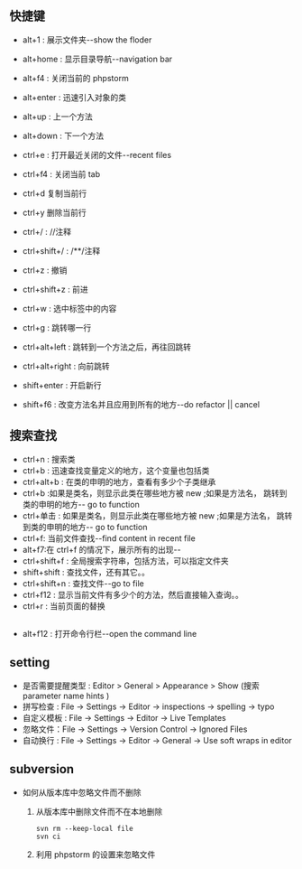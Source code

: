 ## 快捷键

* alt+1 :  展示文件夹--show the floder
* alt+home : 显示目录导航--navigation bar
* alt+f4 : 关闭当前的 phpstorm
* alt+enter : 迅速引入对象的类
* alt+up : 上一个方法
* alt+down : 下一个方法


* ctrl+e : 打开最近关闭的文件--recent files
* ctrl+f4 : 关闭当前 tab
* ctrl+d 复制当前行
* ctrl+y 删除当前行
* ctrl+/ : //注释
* ctrl+shift+/ :  /**/注释
* ctrl+z : 撤销
* ctrl+shift+z : 前进
* ctrl+w : 选中标签中的内容
* ctrl+g : 跳转哪一行
* ctrl+alt+left : 跳转到一个方法之后，再往回跳转
* ctrl+alt+right : 向前跳转
* shift+enter : 开启新行
* shift+f6 : 改变方法名并且应用到所有的地方--do refactor || cancel



## 搜索查找
* ctrl+n : 搜索类
* ctrl+b : 迅速查找变量定义的地方，这个变量也包括类
* ctrl+alt+b : 在类的申明的地方，查看有多少个子类继承
* ctrl+b :如果是类名，则显示此类在哪些地方被 new ;如果是方法名， 跳转到类的申明的地方-- go to function
* ctrl+单击 : 如果是类名，则显示此类在哪些地方被 new ;如果是方法名， 跳转到类的申明的地方-- go to function
* ctrl+f: 当前文件查找--find content in recent file
* alt+f7:在 ctrl+f 的情况下，展示所有的出现--
* ctrl+shift+f : 全局搜索字符串，包括方法，可以指定文件夹
* shift+shift : 查找文件，还有其它。。
* ctrl+shift+n : 查找文件--go to file
* ctrl+f12 : 显示当前文件有多少个的方法，然后直接输入查询。。
* ctrl+r : 当前页面的替换

## 
* alt+f12 : 打开命令行栏--open the command line 

## setting
* 是否需要提醒类型 : Editor > General > Appearance > Show (搜索 parameter name hints )
* 拼写检查 : File -> Settings -> Editor -> inspections -> spelling -> typo
* 自定义模板 : File -> Settings -> Editor -> Live Templates
* 忽略文件：File -> Settings -> Version Control -> Ignored Files
* 自动换行 : File -> Settings -> Editor -> General -> Use soft wraps in editor


## subversion

* 如何从版本库中忽略文件而不删除
   1. 从版本库中删除文件而不在本地删除
      ```   
      svn rm --keep-local file
      svn ci

      ```

   2. 利用 phpstorm 的设置来忽略文件


